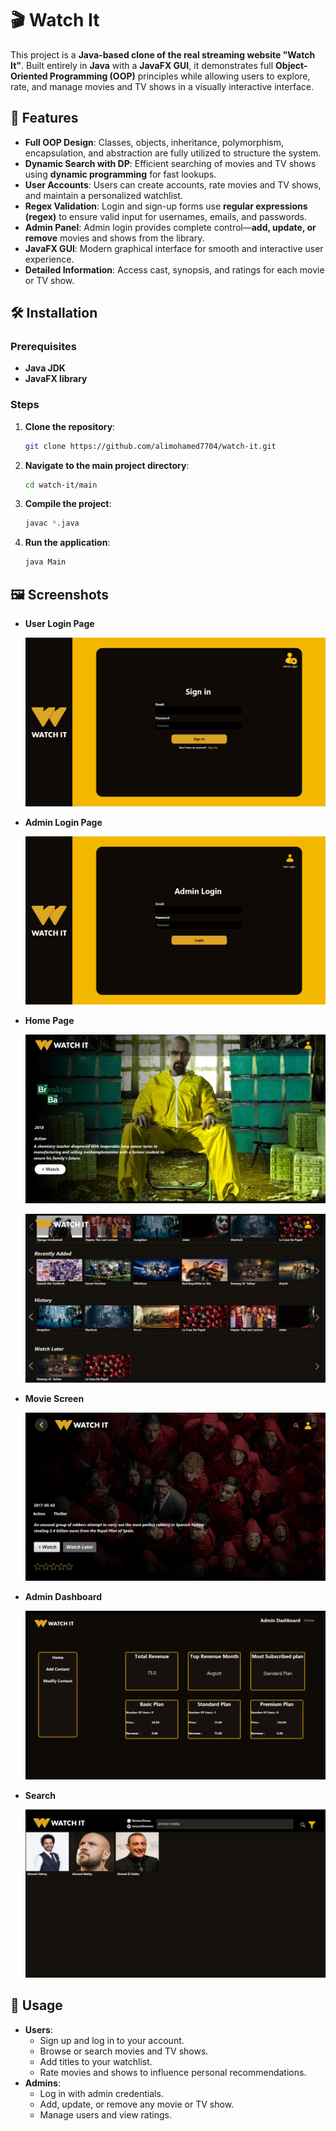 # 🎬 Watch It

This project is a **Java-based clone of the real streaming website "Watch It"**. Built entirely in **Java** with a **JavaFX GUI**, it demonstrates full **Object-Oriented Programming (OOP)** principles while allowing users to explore, rate, and manage movies and TV shows in a visually interactive interface.  

## 🚀 Features

- **Full OOP Design**: Classes, objects, inheritance, polymorphism, encapsulation, and abstraction are fully utilized to structure the system.  
- **Dynamic Search with DP**: Efficient searching of movies and TV shows using **dynamic programming** for fast lookups.  
- **User Accounts**: Users can create accounts, rate movies and TV shows, and maintain a personalized watchlist.  
- **Regex Validation**: Login and sign-up forms use **regular expressions (regex)** to ensure valid input for usernames, emails, and passwords.  
- **Admin Panel**: Admin login provides complete control—**add, update, or remove** movies and shows from the library.  
- **JavaFX GUI**: Modern graphical interface for smooth and interactive user experience.  
- **Detailed Information**: Access cast, synopsis, and ratings for each movie or TV show. 

## 🛠️ Installation

### Prerequisites

- **Java JDK**
- **JavaFX library**

### Steps

1. **Clone the repository**:
    
    ```bash
    git clone https://github.com/alimohamed7704/watch-it.git
    
    ```
    
2. **Navigate to the main project directory**:
    
    ```bash
    cd watch-it/main
    
    ```
    
3. **Compile the project**:
    
    ```bash
    javac *.java
    
    ```
    
4. **Run the application**:
    
    ```bash
    java Main
    
    ```



## 🖼️ Screenshots

- **User Login Page**
  
   ![user_login](Images/user_login.jpg)

- **Admin Login Page**
  
   ![Example 1](Images/admin_login.jpg)

- **Home Page**
  
   ![Example 1](Images/home_page.jpg)

   ![Example 2](Images/home_page_continued.jpg)

- **Movie Screen**
  
   ![Example 1](Images/show_screen.jpg)

- **Admin Dashboard**
  
   ![Example 1](Images/admin_dashboard.jpg)

- **Search**
  
    ![Example 1](Images/search.jpg)



## 🎯 Usage

- **Users**:
    - Sign up and log in to your account.
    - Browse or search movies and TV shows.
    - Add titles to your watchlist.
    - Rate movies and shows to influence personal recommendations.
- **Admins**:
    - Log in with admin credentials.
    - Add, update, or remove any movie or TV show.
    - Manage users and view ratings.
